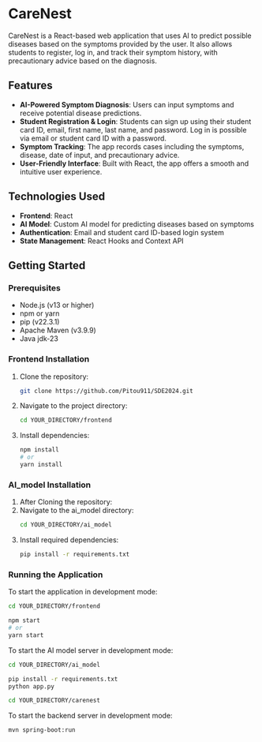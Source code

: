 # CareNest

CareNest is a React-based web application that uses AI to predict possible diseases based on the symptoms provided by the user. It also allows students to register, log in, and track their symptom history, with precautionary advice based on the diagnosis.

## Features

- **AI-Powered Symptom Diagnosis**: Users can input symptoms and receive potential disease predictions.
- **Student Registration & Login**: Students can sign up using their student card ID, email, first name, last name, and password. Log in is possible via email or student card ID with a password.
- **Symptom Tracking**: The app records cases including the symptoms, disease, date of input, and precautionary advice.
- **User-Friendly Interface**: Built with React, the app offers a smooth and intuitive user experience.

## Technologies Used

- **Frontend**: React
- **AI Model**: Custom AI model for predicting diseases based on symptoms
- **Authentication**: Email and student card ID-based login system
- **State Management**: React Hooks and Context API

## Getting Started

### Prerequisites

- Node.js (v13 or higher)
- npm or yarn
- pip (v22.3.1)
- Apache Maven (v3.9.9)
- Java jdk-23

### Frontend Installation

1. Clone the repository:
   ```bash
   git clone https://github.com/Pitou911/SDE2024.git
   ```
2. Navigate to the project directory:
   ```bash
   cd YOUR_DIRECTORY/frontend
   ```
3. Install dependencies:
   ```bash
   npm install
   # or
   yarn install
   ```
### AI_model Installation
1. After Cloning the repository:
2. Navigate to the ai_model directory:
   ```bash
   cd YOUR_DIRECTORY/ai_model
   ```
3. Install required dependencies:
   ```bash
   pip install -r requirements.txt
   ```
### Running the Application

To start the application in development mode:

```bash
cd YOUR_DIRECTORY/frontend
```
```bash
npm start
# or
yarn start
```

To start the AI model server in development mode:

```bash
cd YOUR_DIRECTORY/ai_model
```
```bash
pip install -r requirements.txt
python app.py
```

```bash
cd YOUR_DIRECTORY/carenest
```
To start the backend server in development mode:
```bash
mvn spring-boot:run
```
